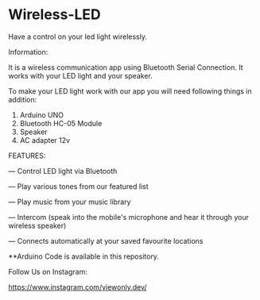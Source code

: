 # Wireless-LED


Have a control on your led light wirelessly.

Information:

It is a wireless communication app using Bluetooth Serial Connection. It works with your LED light and your speaker.

To make your LED light work with our app you will need following things in addition:
1. Arduino UNO
2. Bluetooth HC-05 Module
3. Speaker
4. AC adapter 12v

FEATURES:

— Control LED light via Bluetooth

— Play various tones from our featured list

— Play music from your music library

— Intercom (speak into the mobile's microphone and hear it through your wireless speaker)

— Connects automatically at your saved favourite locations

**Arduino Code is available in this repository.

Follow Us on Instagram:

https://www.instagram.com/viewonly.dev/
